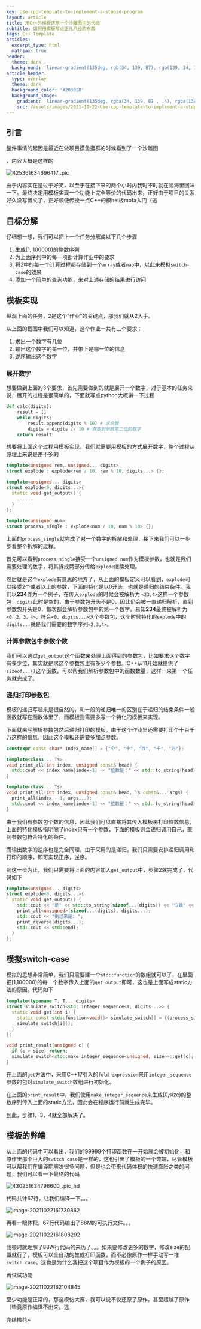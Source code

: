 ```yaml
---
key: Use-cpp-template-to-implement-a-stupid-program
layout: article
title: 用C++的模板还原一个沙雕图中的代码
subtitle: 如何用模板写点正儿八经的东西
tags: C++ Template
articles:
  excerpt_type: html
  mathjax: true
header:
  theme: dark
  background: 'linear-gradient(135deg, rgb(34, 139, 87), rgb(139, 34, 139))'
article_header:
  type: overlay
  theme: dark
  background_color: '#203028'
  background_image:
    gradient: 'linear-gradient(135deg, rgba(34, 139, 87 , .4), rgba(139, 34, 139, .4))'
    src: /assets/images/2021-10-22-Use-cpp-template-to-implement-a-stupid-program/titleShadow.png
---
```


## 引言

整件事情的起因是最近在做项目摸鱼逛群的时候看到了一个沙雕图

<!--more-->

，内容大概是这样的

![425361634696417_.pic](https://ygowill-pic-bed.oss-cn-chengdu.aliyuncs.com/blog/20211022141309.JPG)

由于内容实在是过于好笑，以至于在接下来的两个小时内我时不时就在脑海里回味一下。最终决定用模板实现一个功能上完全等价的代码出来，正好由于项目的关系好久没写博文了，正好顺便传授一点C++的模hei板mofa入门（逃

## 目标分解

仔细想一想，我们可以把上一个任务分解成以下几个步骤

1. 生成[1, 100000)的整数序列
2. 为上面序列中的每一项都计算作业中的要求
3. 将2中的每一个计算过程都存储到一个`array`或者`map`中，以此来模拟`switch-case`的效果
4. 添加一个简单的查询功能，来对上述存储的结果进行访问

## 模板实现

纵观上面的任务，2是这个“作业”的关键点，那我们就从2入手。

从上面的截图中我们可以知道，这个作业一共有三个要求：

1. 求出一个数字有几位
2. 输出这个数字的每一位，并带上是哪一位的信息
3. 逆序输出这个数字



### 展开数字

想要做到上面的3个要求，首先需要做到的就是展开一个数字，对于基本的任务来说，展开的过程是很简单的，下面就写点python大概讲一下过程

```python
def calc(digits):
    result = []
    while digits:
        result.append(digits % 10) # 求余数
        digits = digits // 10 # 获取到倒数第二位的数字
    return result
```

想要将上面这个过程用模板实现，我们就需要用模板的方式展开数字，整个过程从原理上来说是差不多的

```c++
template<unsigned rem, unsigned... digits>
struct explode : explode<rem / 10, rem % 10, digits...> {};

template<unsigned... digits>
struct explode<0, digits...>{
  static void get_output() {
    ......
  }
};

template<unsigned num>
struct process_single : explode<num / 10, num % 10> {};

```

上面的`process_single`就完成了对一个数字的拆解和处理，接下来我们可以一步步看整个拆解的过程。

首先可以看到`process_single`接受一个`unsigned num`作为模板参数，也就是我们需要处理的数字，将其拆成两部分传给`explode`继续处理。

然后就是这个`explode`有意思的地方了，从上面的模板定义可以看到，`explode`可以接受2个或者以上的参数，下面的特化是以0开头，也就是递归的结束条件。我们以**234**作为一个例子，在传入`explode`的时候会被解析为 `<23,4>`这样一个参数包，`digits`此时是空的，由于参数包开头不是0，因此仍会被一直递归解析，直到参数包开头是0，每次都会解析参数包中的第一个数字。易知**234**最终被解析为`<0，2，3，4>`，符合`<0, digits...>`这个参数包，这个时候特化的`explode`中的`digits...`就是我们需要的数字序列`<2,3,4>`。

### 计算参数包中参数个数

我们可以通过`get_output`这个函数来处理上面得到的参数包，比如要求这个数字有多少位，其实就是求这个参数包里有多少个参数。C++从11开始就提供了`sizeof...()`这个函数，可以帮我们解析参数包中的函数数量，这样一来第一个任务就完成了。

### 递归打印参数包

模板的递归写起来是很自然的，和一般的递归唯一的区别在于递归的结束条件一般函数就写在函数体里了，而模板则需要多写一个特化的模板来实现。

下面就来写解析参数包然后递归打印的模板。由于这个作业里还需要打印个十百千万这样的信息，因此这个模板还需要多加点参数。

```c++
constexpr const char* index_name[] = {"个", "十", "百", "千", "万"};

template<class... Ts>
void print_all(int index, unsigned const& head) {
  std::cout << index_name[index-1] << "位数是：" << std::to_string(head) << std::endl;
}

template<class... Ts>
void print_all(int index, unsigned const& head, Ts const&... args) { 
  print_all(index - 1, args...);
  std::cout << index_name[index-1] << "位数是：" << std::to_string(head) << std::endl;
}

```

由于我们有参数包个数的信息，因此我们可以直接将其传入模板来打印位数信息，上面的特化模板指明除了index只有一个参数，下面的模板则会递归调用自己，直到参数包符合特化的条件。

而输出数字的逆序也是完全同理，由于采用的是递归，我们只需要安排递归调用和打印的顺序，即可实现正序，逆序。

到这一步为止，我们只需要将上面的内容加入`get_output`中，步骤2就完成了，代码如下

```c++
template<unsigned... digits>
struct explode<0, digits...>{
  static void get_output() {
    std::cout << "是" << std::to_string(sizeof...(digits)) << "位数" << std::endl; 
    print_all<unsigned>(sizeof...(digits), digits...);
    std::cout << "倒过来是: ";
    print_reverse(digits...);
    std::cout << std::endl;
  }
};
```

## 模拟switch-case

模拟的思想非常简单，我们只需要建一个`std::function`的数组就可以了，在里面把[1,100000)的每一个数字传入上面的`get_output`即可，这也是上面写成static方法的原因。代码如下

```c++
template<typename T, T... digits>
struct simulate_switch<std::integer_sequence<T, digits...>> {
  static void get(int i) {
    static const std::function<void()> simulate_switch[] = {(process_single<digits>::get_output)...};
    simulate_switch[i]();
  }
};

void print_result(unsigned c) {
  if (c > size) return;
  simulate_switch<std::make_integer_sequence<unsigned, size>>::get(c);
}
```

在上面的`get`方法中，采用C++17引入的`fold expression`来用`integer_sequence`参数的包对`simulate_switch`数组进行初始化。

在上面的`print_result`中，我们使用`make_integer_sequence`来生成[0,size)的整数序列传入上面的static方法，因此会在程序运行前就生成完毕。

到此，步骤1，3，4就全部解决了。

## 模板的弊端

从上面的代码中可以看出，我们的99999个打印函数在一开始就会被初始化，和原作里那个巨大的`switch case`是一样的，这也引出了模板的一个弊端，尽管模板可以帮我们在编译期解决很多问题，但是也会带来代码体积的快速膨胀之类的问题，我们可以看一下最终的代码

![430251634796600_.pic_hd](https://ygowill-pic-bed.oss-cn-chengdu.aliyuncs.com/blog/20211022161543.JPG)

代码共计67行，让我们编译一下。。。

![image-20211022161730862](https://ygowill-pic-bed.oss-cn-chengdu.aliyuncs.com/blog/20211022161731.png)

再看一眼体积，67行代码编出了88M的可执行文件。。。

![image-20211022161808292](https://ygowill-pic-bed.oss-cn-chengdu.aliyuncs.com/blog/20211022161808.png)

我顿时就理解了88W行代码的来历了。。。如果要修改更多的数字，修改size的配置就行了，模板可以全自动的生成打印函数，而不必像原作一样手动写一堆`switch case`，这也是为什么我把这个项目作为模板的一个例子的原因。

再试试功能

![image-20211022162104845](https://ygowill-pic-bed.oss-cn-chengdu.aliyuncs.com/blog/20211022162104.png)

至少功能是正常的，那这模仿大赛，我可以说不仅还原了原作，甚至超越了原作（毕竟原作编译不出来，逃

完结撒花~
